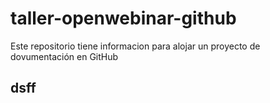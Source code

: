 # taller-openwebinar-github
Este repositorio tiene informacion para alojar un proyecto de dovumentación en GitHub

## dsff
